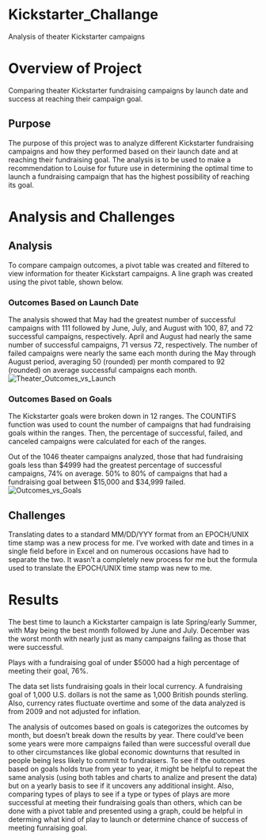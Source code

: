 # Kickstarter_Challange
Analysis of theater Kickstarter campaigns

# Overview of Project
Comparing theater Kickstarter fundraising campaigns by launch date and success at reaching their campaign goal.

## Purpose
The purpose of this project was to analyze different Kickstarter fundraising campaigns and how they performed based on their launch date and at reaching their fundraising goal. The analysis is to be used to make a recommendation to Louise for future use in determining the optimal time to launch a fundraising campaign that has the highest possibility of reaching its goal.

# Analysis and Challenges

## Analysis
To compare campaign outcomes, a pivot table was created and filtered to view information for theater Kickstart campaigns. A line graph was created using the pivot table, shown below.

### Outcomes Based on Launch Date
The analysis showed that May had the greatest number of successful campaigns with 111 followed by June, July, and August with 100, 87, and 72 successful campaigns, respectively. April and August had nearly the same number of successful campaigns, 71 versus 72, respectively. The number of failed campaigns were nearly the same each month during the May through August period, averaging 50 (rounded) per month compared to 92 (rounded) on average successful campaigns each month.
![Theater_Outcomes_vs_Launch](https://user-images.githubusercontent.com/101379969/161399565-090e9aaa-f1c3-4783-8156-630f3abef559.png)

### Outcomes Based on Goals
The Kickstarter goals were broken down in 12 ranges. The COUNTIFS function was used to count the number of campaigns that had fundraising goals within the ranges. Then, the percentage of successful, failed, and canceled campaigns were calculated for each of the ranges.

Out of the 1046 theater campaigns analyzed, those that had fundraising goals less than $4999 had the greatest percentage of successful campaigns, 74% on average.  50% to 80% of campaigns that had a fundraising goal between $15,000 and $34,999 failed.
![Outcomes_vs_Goals](https://user-images.githubusercontent.com/101379969/161399726-f8cdf24a-e0b9-4fe8-b1f0-bff3ecc21a10.png)


## Challenges
Translating dates to a standard MM/DD/YYY format from an EPOCH/UNIX time stamp was a new process for me. I’ve worked with date and times in a single field before in Excel and on numerous occasions have had to separate the two. It wasn’t a completely new process for me but the formula used to translate the EPOCH/UNIX time stamp was new to me. 

# Results
The best time to launch a Kickstarter campaign is late Spring/early Summer, with May being the best month followed by June and July. December was the worst month with nearly just as many campaigns failing as those that were successful. 

Plays with a fundraising goal of under $5000 had a high percentage of meeting their goal, 76%. 

The data set lists fundraising goals in their local currency. A fundraising goal of 1,000 U.S. dollars is not the same as 1,000 British pounds sterling. Also, currency rates fluctuate overtime and some of the data analyzed is from 2009 and not adjusted for inflation.

The analysis of outcomes based on goals is categorizes the outcomes by month, but doesn’t break down the results by year. There could’ve been some years were more campaigns failed than were successful overall due to other circumstances like global economic downturns that resulted in people being less likely to commit to fundraisers. To see if the outcomes based on goals holds true from year to year, it might be helpful to repeat the same analysis (using both tables and charts to analize and present the data) but on a yearly basis to see if it uncovers any additional insight. Also, comparing types of plays to see if a type or types of plays are more successful at meeting their fundraising goals than others, which can be done with a pivot table and presented using a graph, could be helpful in determing what kind of play to launch or determine chance of success of meeting funraising goal.
